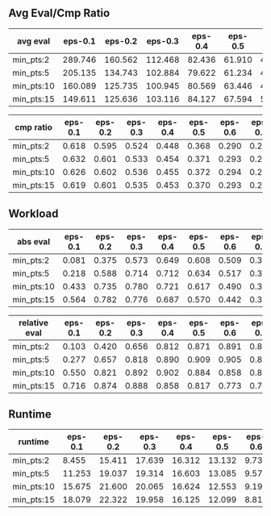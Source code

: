 ## Avg Eval/Cmp Ratio

avg eval | eps-0.1 | eps-0.2 | eps-0.3 | eps-0.4 | eps-0.5 | eps-0.6 | eps-0.7 | eps-0.8 | eps-0.9
--- | --- | --- | --- | --- | --- | --- | --- | --- | ---
min_pts:2 | 289.746 | 160.562 | 112.468 | 82.436 | 61.910 | 46.222 | 33.431 | 23.137 | 15.377
min_pts:5 | 205.135 | 134.743 | 102.884 | 79.622 | 61.234 | 46.569 | 34.384 | 24.717 | 17.981
min_pts:10 | 160.089 | 125.735 | 100.945 | 80.569 | 63.446 | 49.485 | 37.682 | 28.501 | 22.845
min_pts:15 | 149.611 | 125.636 | 103.116 | 84.127 | 67.594 | 53.834 | 42.118 | 33.311 | 28.758

cmp ratio | eps-0.1 | eps-0.2 | eps-0.3 | eps-0.4 | eps-0.5 | eps-0.6 | eps-0.7 | eps-0.8 | eps-0.9
--- | --- | --- | --- | --- | --- | --- | --- | --- | ---
min_pts:2 | 0.618 | 0.595 | 0.524 | 0.448 | 0.368 | 0.290 | 0.217 | 0.151 | 0.097
min_pts:5 | 0.632 | 0.601 | 0.533 | 0.454 | 0.371 | 0.293 | 0.220 | 0.157 | 0.110
min_pts:10 | 0.626 | 0.602 | 0.536 | 0.455 | 0.372 | 0.294 | 0.223 | 0.164 | 0.123
min_pts:15 | 0.619 | 0.601 | 0.535 | 0.453 | 0.370 | 0.293 | 0.225 | 0.170 | 0.135

## Workload

abs eval | eps-0.1 | eps-0.2 | eps-0.3 | eps-0.4 | eps-0.5 | eps-0.6 | eps-0.7 | eps-0.8 | eps-0.9
--- | --- | --- | --- | --- | --- | --- | --- | --- | ---
min_pts:2 | 0.081 | 0.375 | 0.573 | 0.649 | 0.608 | 0.509 | 0.387 | 0.257 | 0.130
min_pts:5 | 0.218 | 0.588 | 0.714 | 0.712 | 0.634 | 0.517 | 0.389 | 0.257 | 0.129
min_pts:10 | 0.433 | 0.735 | 0.780 | 0.721 | 0.617 | 0.490 | 0.361 | 0.233 | 0.114
min_pts:15 | 0.564 | 0.782 | 0.776 | 0.687 | 0.570 | 0.442 | 0.317 | 0.200 | 0.095

relative eval | eps-0.1 | eps-0.2 | eps-0.3 | eps-0.4 | eps-0.5 | eps-0.6 | eps-0.7 | eps-0.8 | eps-0.9
--- | --- | --- | --- | --- | --- | --- | --- | --- | ---
min_pts:2 | 0.103 | 0.420 | 0.656 | 0.812 | 0.871 | 0.891 | 0.891 | 0.879 | 0.857
min_pts:5 | 0.277 | 0.657 | 0.818 | 0.890 | 0.909 | 0.905 | 0.895 | 0.877 | 0.853
min_pts:10 | 0.550 | 0.821 | 0.892 | 0.902 | 0.884 | 0.858 | 0.830 | 0.797 | 0.754
min_pts:15 | 0.716 | 0.874 | 0.888 | 0.858 | 0.817 | 0.773 | 0.730 | 0.684 | 0.626

## Runtime

runtime | eps-0.1 | eps-0.2 | eps-0.3 | eps-0.4 | eps-0.5 | eps-0.6 | eps-0.7 | eps-0.8 | eps-0.9
--- | --- | --- | --- | --- | --- | --- | --- | --- | ---
min_pts:2 | 8.455 | 15.411 | 17.639 | 16.312 | 13.132 | 9.737 | 6.938 | 4.719 | 3.072
min_pts:5 | 11.253 | 19.037 | 19.314 | 16.603 | 13.085 | 9.577 | 6.766 | 4.558 | 3.058
min_pts:10 | 15.675 | 21.600 | 20.065 | 16.624 | 12.553 | 9.194 | 6.614 | 4.492 | 2.835
min_pts:15 | 18.079 | 22.322 | 19.958 | 16.125 | 12.099 | 8.818 | 6.099 | 4.278 | 2.689